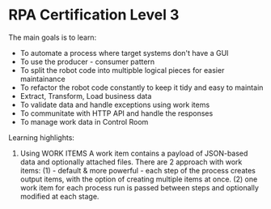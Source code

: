 # RPA Certification Level 3

The main goals is to learn:

- To automate a process where target systems don't have a GUI
- To use the producer - consumer pattern
- To split the robot code into multipble logical pieces for easier maintainance
- To refactor the robot code constantly to keep it tidy and easy to maintain
- Extract, Transform, Load business data
- To validate data and handle exceptions using work items
- To communitate with HTTP API and handle the responses
- To manage work data in Control Room

Learning highlights:

1. Using WORK ITEMS
A work item contains a payload of JSON-based data and optionally attached files.
There are 2 approach with work items:
(1) - default & more powerful - each step of the process creates output items, with the option of creating multiple items at once.
(2) one work item for each process run is passed between steps and optionally modified at each stage. 

